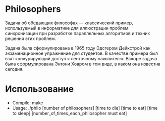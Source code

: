 # Philosophers

Задача об обедающих философах — классический пример, используемый в информатике для иллюстрации проблем синхронизации при разработке параллельных алгоритмов и техник решения этих проблем.

Задача была сформулирована в 1965 году Эдсгером Дейкстрой как экзаменационное упражнение для студентов. В качестве примера был взят конкурирующий доступ к ленточному накопителю. Вскоре задача была сформулирована Энтони Хоаром в том виде, в каком она известна сегодня.

# Использование

- Compile: make
- Usage: ./philo [number of philosophers] [time to die] [time to eat] [time to sleep] [number_of_times_each_philosopher must eat]
